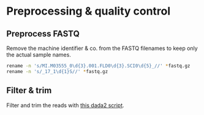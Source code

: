 # Preprocessing & quality control
## Preprocess FASTQ
Remove the machine identifier & co. from the FASTQ filenames to keep only the actual sample names.
```bash
rename -n 's/MI.M03555_0\d{3}.001.FLD0\d{3}.SCI0\d{5}_//' *fastq.gz
rename -n 's/_17_1\d{1}S//' *fastq.gz
```

## Filter & trim
Filter  and trim the reads with [this dada2 script](QualityFiltering.R).


